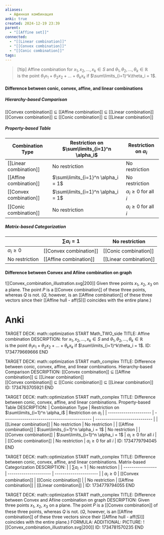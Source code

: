 ```yaml
---
aliases:
  - Афинная комбинация
anki: true
created: 2024-12-19 23:39
parent:
  - "[[Affine set]]"
connected:
  - "[[Linear combination]]"
  - "[[Convex combination]]"
  - "[[Conic combination]]"
tags:
---
```

 
> [!tip] Affine combination
for $x_1, x_2, \ldots, x_k \in S$ and $\theta_1, \theta_2, \ldots, \theta_k \in \mathbb{R}$  
is the point $\theta_1 x_1 + \theta_2 x_2 + \ldots + \theta_k x_k$ 
if $\sum\limits_{i=1}^k\theta_i = 1$.


#### Difference between conic, convex, affine, and linear combinations

##### Hierarchy-based Comparison
[[Convex combination]] $\subseteq$ [[Affine combination]] $\subseteq$ [[Linear combination]]  
[[Convex combination]] $\subseteq$ [[Conic combination]] $\subseteq$ [[Linear combination]]

##### Property-based Table
| Combination Type       | Restriction on $\sum\limits_{i=1}^n \alpha_i$ | Restriction on $\alpha_i$     |
| ---------------------- | --------------------------------------------- | ----------------------------- |
| [[Linear combination]] | No restriction                                | No restriction                |
| [[Affine combination]] | $\sum\limits_{i=1}^n \alpha_i = 1$            | No restriction                |
| [[Convex combination]] | $\sum\limits_{i=1}^n \alpha_i = 1$            | $\alpha_i \geq 0$ for all $i$ |
| [[Conic combination]]  | No restriction                                | $\alpha_i \geq 0$ for all $i$ |

##### Matrix-based Categorization
|                   | $\sum \alpha_i = 1$    | No restriction         |
| ----------------- | ---------------------- | ---------------------- |
| $\alpha_i \geq 0$ | [[Convex combination]] | [[Conic combination]]  |
| No restriction    | [[Affine combination]] | [[Linear combination]] |


#### Difference between Convex and Afiine combination on graph
![[Convex_combination_illustration.svg|200]]
Given three points ${x_1}$, ${x_2}$, ${x_3}$ on a plane. The point $P$ is a [[Convex combination]] of these three points, whereas $Q$ is not.
($Q$, however, is an [[Affine combination]] of these three vectors since their [[Affine hull - aff(S)]] coincides with the entire plane.)



# Anki
TARGET DECK: math::optimization
START
Math_TWO_side
TITLE: Affine combination
DESCRIPTION: for $x_1, x_2, \ldots, x_k \in S$ and $\theta_1, \theta_2, \ldots, \theta_k \in \mathbb{R}$  
is the point $\theta_1 x_1 + \theta_2 x_2 + \ldots + \theta_k x_k$ 
if $\sum\limits_{i=1}^k\theta_i = 1$.
ID: 1734779669666
END

TARGET DECK: math::optimization
START
math_complex
TITLE: Difference between conic, convex, affine, and linear combinations. Hierarchy-based Comparison
DESCRIPTION: 
[[Convex combination]] $\subseteq$ [[Affine combination]] $\subseteq$ [[Linear combination]]  
[[Convex combination]] $\subseteq$ [[Conic combination]] $\subseteq$ [[Linear combination]]
ID: 1734763705921
END

TARGET DECK: math::optimization
START
math_complex
TITLE: Difference between conic, convex, affine, and linear combinations. Property-based Table
DESCRIPTION:
| Combination Type       | Restriction on $\sum\limits_{i=1}^n \alpha_i$ | Restriction on $\alpha_i$     |
| ---------------------- | --------------------------------------------- | ----------------------------- |
| [[Linear combination]] | No restriction                                | No restriction                |
| [[Affine combination]] | $\sum\limits_{i=1}^n \alpha_i = 1$            | No restriction                |
| [[Convex combination]] | $\sum\limits_{i=1}^n \alpha_i = 1$            | $\alpha_i \geq 0$ for all $i$ |
| [[Conic combination]]  | No restriction                                | $\alpha_i \geq 0$ for all $i$ |
ID: 1734779794045
END

TARGET DECK: math::optimization
START
math_complex
TITLE: Difference between conic, convex, affine, and linear combinations. Matrix-based Categorization
DESCRIPTION:
|                   | $\sum \alpha_i = 1$    | No restriction         |
| ----------------- | ---------------------- | ---------------------- |
| $\alpha_i \geq 0$ | [[Convex combination]] | [[Conic combination]]  |
| No restriction    | [[Affine combination]] | [[Linear combination]] |
ID: 1734779794055
END

TARGET DECK: math::optimization
START
math_complex
TITLE: Difference between Convex and Afiine combination on graph
DESCRIPTION: Given three points ${x_1}$, ${x_2}$, ${x_3}$ on a plane. The point $P$ is a [[Convex combination]] of these three points, whereas $Q$ is not.
($Q$, however, is an [[Affine combination]] of these three vectors since their [[Affine hull - aff(S)]] coincides with the entire plane.)
FORMULA: 
ADDITIONAL:
PICTURE: ![[Convex_combination_illustration.svg|200]]
ID: 1734781570235
END
